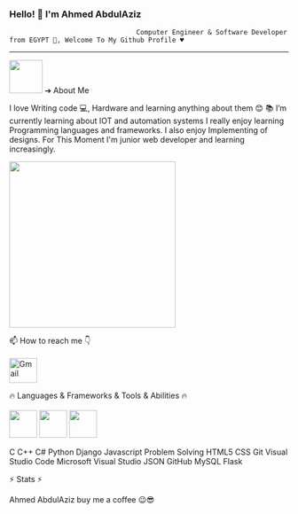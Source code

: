 ###                                                         Hello! 👋 I'm Ahmed AbdulAziz
                                    Computer Engineer & Software Developer from EGYPT 👋, Welcome To My Github Profile ♥
---------------------------------------------------------------------
<img src="https://user-images.githubusercontent.com/45937473/187419128-e4628d24-ac10-4473-b923-c02c8f9ebe2f.gif" width=60 height55> ➔ About Me

<p>
 I love Writing code 💻, Hardware and learning anything about them 😊
📚 I’m currently learning about IOT and automation systems
I really enjoy learning Programming languages and frameworks.
I also enjoy Implementing of designs.
For This Moment I'm junior web developer and learning increasingly.
</p>

<img src="https://user-images.githubusercontent.com/45937473/186777755-c5bb49e4-c023-4cec-b3ce-73d3547b1f12.gif" width=300 height400>


📫 How to reach me 👇<br><br>
      <a href="https://www.qries.com/](https://mail.google.com/mail/u/0/?tab=km#inbox">
         <img alt="Gmail" src="https://user-images.githubusercontent.com/45937473/187434330-e54450c7-4cb6-4f27-a253-458125e78964.png"
         width="50" height="45">
      </a>
      

🔥 Languages & Frameworks & Tools & Abilities 🔥<br><br>
<img src="https://user-images.githubusercontent.com/45937473/187431367-a62b7ed3-30c0-4241-aa1d-147ff0edab68.png" width=50 height45>
<img src="https://user-images.githubusercontent.com/45937473/187432646-e683a81c-4bf5-4305-8496-4d71e8b5bb79.png" width=50 height45>
<img src="https://user-images.githubusercontent.com/45937473/187432108-927df91d-317b-4453-9603-979575ce85ad.png" width=50 height45>


C C++ C# Python Django Javascript Problem Solving HTML5 CSS Git Visual Studio Code Microsoft Visual Studio JSON GitHub MySQL Flask

⚡ Stats ⚡



Ahmed AbdulAziz buy me a coffee 😉😎

